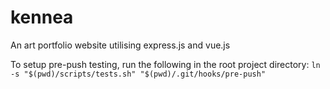 # kennea
An art portfolio website utilising express.js and vue.js

To setup pre-push testing, run the following in the root project directory:
```ln -s "$(pwd)/scripts/tests.sh" "$(pwd)/.git/hooks/pre-push"```